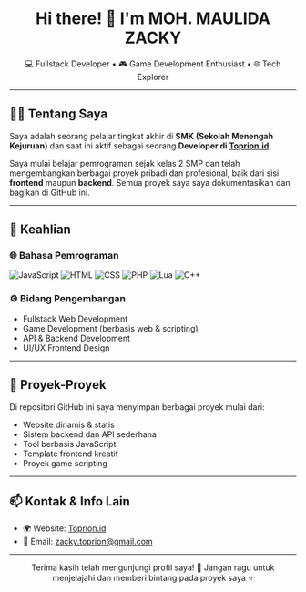 <h1 align="center">Hi there! 👋 I'm MOH. MAULIDA ZACKY</h1>
<p align="center">
  💻 Fullstack Developer • 🎮 Game Development Enthusiast • 🌐 Tech Explorer  
</p>

---

## 🧑‍🎓 Tentang Saya

Saya adalah seorang pelajar tingkat akhir di **SMK (Sekolah Menengah Kejuruan)** dan saat ini aktif sebagai seorang **Developer di [Toprion.id](https://toprion.id)**.

Saya mulai belajar pemrograman sejak kelas 2 SMP dan telah mengembangkan berbagai proyek pribadi dan profesional, baik dari sisi **frontend** maupun **backend**. Semua proyek saya saya dokumentasikan dan bagikan di GitHub ini.

---

## 🚀 Keahlian

### 🌐 Bahasa Pemrograman
![JavaScript](https://img.shields.io/badge/JavaScript-F7DF1E?style=flat&logo=javascript&logoColor=black)
![HTML](https://img.shields.io/badge/HTML5-E34F26?style=flat&logo=html5&logoColor=white)
![CSS](https://img.shields.io/badge/CSS3-1572B6?style=flat&logo=css3&logoColor=white)
![PHP](https://img.shields.io/badge/PHP-777BB4?style=flat&logo=php&logoColor=white)
![Lua](https://img.shields.io/badge/Lua-2C2D72?style=flat&logo=lua&logoColor=white)
![C++](https://img.shields.io/badge/C++-00599C?style=flat&logo=c%2B%2B&logoColor=white)

### ⚙️ Bidang Pengembangan
- Fullstack Web Development
- Game Development (berbasis web & scripting)
- API & Backend Development
- UI/UX Frontend Design

---

## 📁 Proyek-Proyek

Di repositori GitHub ini saya menyimpan berbagai proyek mulai dari:

- Website dinamis & statis
- Sistem backend dan API sederhana
- Tool berbasis JavaScript
- Template frontend kreatif
- Proyek game scripting

---

## 📫 Kontak & Info Lain

- 🌍 Website: [Toprion.id](https://toprion.id)
- 📧 Email: zacky.toprion@gmail.com

---

<p align="center">
  Terima kasih telah mengunjungi profil saya! 🙏  
  Jangan ragu untuk menjelajahi dan memberi bintang pada proyek saya ⭐
</p>
